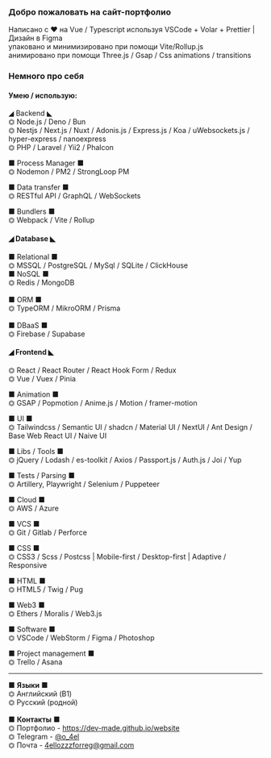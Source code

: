 ### Добро пожаловать на сайт-портфолио

Написано с ♥️ на Vue / Typescript используя VSCode + Volar + Prettier | Дизайн в Figma<br>
упаковано и минимизировано при помощи Vite/Rollup.js<br>
анимировано при помощи Three.js / Gsap / Css animations / transitions<br>

### Немного про себя

#### Умею / использую:

◢ Backend ◣
<br>
⏣ Node.js / Deno / Bun
<br>
⏣ Nestjs / Next.js / Nuxt / Adonis.js / Express.js / Koa / uWebsockets.js / hyper-express / nanoexpress
<br>
⏣ PHP / Laravel / Yii2 / Phalcon
<br>

■ Process Manager ■
<br>
⏣ Nodemon / PM2 / StrongLoop PM
<br>

■ Data transfer ■
<br>
⏣ RESTful API / GraphQL / WebSockets
<br>

■ Bundlers ■
<br>
⏣ Webpack / Vite / Rollup
<br>

#### ◢ Database ◣

■ Relational ■
<br>
⏣ MSSQL / PostgreSQL / MySql / SQLite / ClickHouse
<br>
■ NoSQL ■
<br>
⏣ Redis / MongoDB
<br><br>
■ ORM ■
<br>
⏣ TypeORM / MikroORM / Prisma
<br><br>
■ DBaaS ■
<br>
⏣ Firebase / Supabase
<br>

#### ◢ Frontend ◣

⏣ React / React Router / React Hook Form / Redux
<br>
⏣ Vue / Vuex / Pinia
<br>

■ Animation ■
<br>
⏣ GSAP / Popmotion / Anime.js / Motion / framer-motion
<br>

■ UI ■
<br>
⏣ Tailwindcss / Semantic UI / shadcn / Material UI / NextUI / Ant Design / Base Web React UI / Naive UI
<br>

■ Libs / Tools ■
<br>
⏣ jQuery / Lodash / es-toolkit / Axios / Passport.js / Auth.js / Joi / Yup
<br>

■ Tests / Parsing ■
<br>
⏣ Artillery, Playwright / Selenium / Puppeteer
<br>

■ Cloud ■
<br>
⏣ AWS / Azure
<br>

■ VCS ■
<br>
⏣ Git / Gitlab / Perforce
<br>

■ CSS ■
<br>
⏣ CSS3 / Scss / Postcss | Mobile-first / Desktop-first | Adaptive / Responsive
<br>

■ HTML ■
<br>
⏣ HTML5 / Twig / Pug
<br>

■ Web3 ■
<br>
⏣ Ethers / Moralis / Web3.js
<br>

■ Software ■
<br>
⏣ VSCode / WebStorm / Figma / Photoshop
<br>

■ Project management ■
<br>
⏣ Trello / Asana
<br>

---

■ <b>Языки</b> ■
<br>
⏣ Английский (B1)
<br>
⏣ Русский (родной)
<br><br>
■ <b>Контакты</b> ■
<br>
⏣ Портфолио - https://dev-made.github.io/website
<br>
⏣ Telegram - [@o_4el](https://t.me/o_4el)
<br>
⏣ Почта - 4ellozzzforreg@gmail.com

<!--
<br>
⏣ [GitHub](https://github.com/dev-made)
-->
